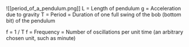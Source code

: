 ![[period_of_a_pendulum.png]]
L = Length of pendulum
g = Acceleration due to gravity
T = Period = Duration of one full swing of the bob (bottom bit) of the pendulum

f = 1 / T
f = Frequency = Number of oscillations per unit time (an arbitrary chosen unit, such as minute)